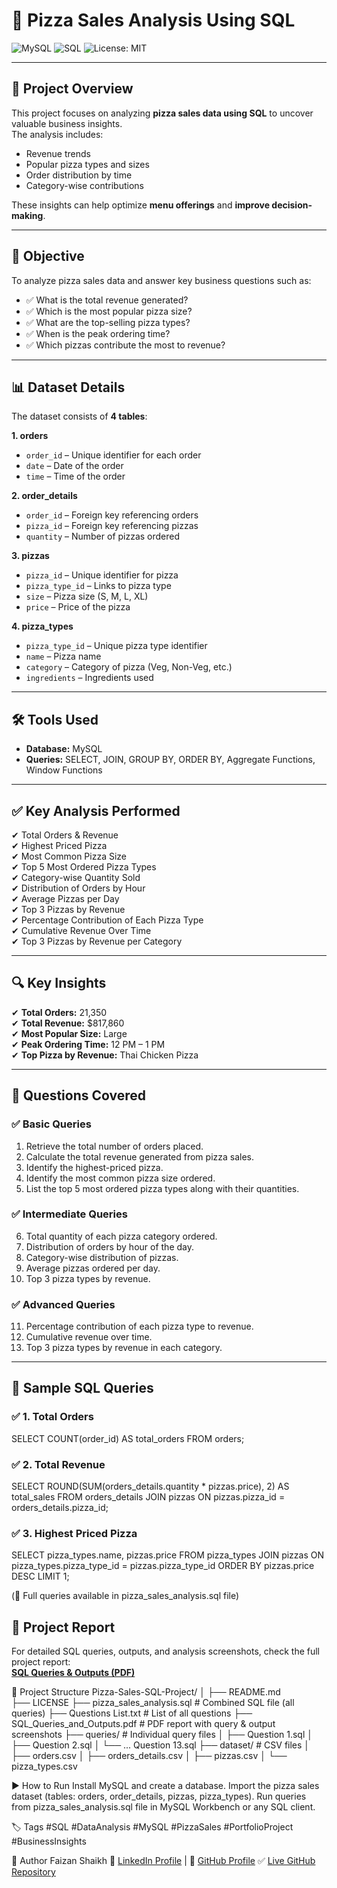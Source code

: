 # 🍕 Pizza Sales Analysis Using SQL

![MySQL](https://img.shields.io/badge/Database-MySQL-blue)
![SQL](https://img.shields.io/badge/Language-SQL-orange)
![License: MIT](https://img.shields.io/badge/License-MIT-green)

---

## 📌 Project Overview
This project focuses on analyzing **pizza sales data using SQL** to uncover valuable business insights.  
The analysis includes:
- Revenue trends  
- Popular pizza types and sizes  
- Order distribution by time  
- Category-wise contributions  

These insights can help optimize **menu offerings** and **improve decision-making**.

---

## 🎯 Objective
To analyze pizza sales data and answer key business questions such as:
- ✅ What is the total revenue generated?
- ✅ Which is the most popular pizza size?
- ✅ What are the top-selling pizza types?
- ✅ When is the peak ordering time?
- ✅ Which pizzas contribute the most to revenue?

---

## 📊 Dataset Details
The dataset consists of **4 tables**:

**1. orders**
- `order_id` – Unique identifier for each order
- `date` – Date of the order
- `time` – Time of the order

**2. order_details**
- `order_id` – Foreign key referencing orders
- `pizza_id` – Foreign key referencing pizzas
- `quantity` – Number of pizzas ordered

**3. pizzas**
- `pizza_id` – Unique identifier for pizza
- `pizza_type_id` – Links to pizza type
- `size` – Pizza size (S, M, L, XL)
- `price` – Price of the pizza

**4. pizza_types**
- `pizza_type_id` – Unique pizza type identifier
- `name` – Pizza name
- `category` – Category of pizza (Veg, Non-Veg, etc.)
- `ingredients` – Ingredients used

---

## 🛠 Tools Used
- **Database:** MySQL  
- **Queries:** SELECT, JOIN, GROUP BY, ORDER BY, Aggregate Functions, Window Functions    

---

## ✅ Key Analysis Performed
✔ Total Orders & Revenue  
✔ Highest Priced Pizza  
✔ Most Common Pizza Size  
✔ Top 5 Most Ordered Pizza Types  
✔ Category-wise Quantity Sold  
✔ Distribution of Orders by Hour  
✔ Average Pizzas per Day  
✔ Top 3 Pizzas by Revenue  
✔ Percentage Contribution of Each Pizza Type  
✔ Cumulative Revenue Over Time  
✔ Top 3 Pizzas by Revenue per Category  

---

## 🔍 Key Insights
✔ **Total Orders:** 21,350  
✔ **Total Revenue:** $817,860  
✔ **Most Popular Size:** Large  
✔ **Peak Ordering Time:** 12 PM – 1 PM  
✔ **Top Pizza by Revenue:** Thai Chicken Pizza  

---

## 📌 Questions Covered
### ✅ Basic Queries
1. Retrieve the total number of orders placed.  
2. Calculate the total revenue generated from pizza sales.  
3. Identify the highest-priced pizza.  
4. Identify the most common pizza size ordered.  
5. List the top 5 most ordered pizza types along with their quantities.  

### ✅ Intermediate Queries
6. Total quantity of each pizza category ordered.  
7. Distribution of orders by hour of the day.  
8. Category-wise distribution of pizzas.  
9. Average pizzas ordered per day.  
10. Top 3 pizza types by revenue.  

### ✅ Advanced Queries
11. Percentage contribution of each pizza type to revenue.  
12. Cumulative revenue over time.  
13. Top 3 pizza types by revenue in each category.  

---

## 🧾 Sample SQL Queries
### ✅ 1. Total Orders
SELECT COUNT(order_id) AS total_orders
FROM orders;

### ✅ 2. Total Revenue
SELECT ROUND(SUM(orders_details.quantity * pizzas.price), 2) AS total_sales
FROM orders_details
JOIN pizzas ON pizzas.pizza_id = orders_details.pizza_id;

### ✅ 3. Highest Priced Pizza
SELECT pizza_types.name, pizzas.price
FROM pizza_types
JOIN pizzas ON pizza_types.pizza_type_id = pizzas.pizza_type_id
ORDER BY pizzas.price DESC
LIMIT 1;

(📌 Full queries available in pizza_sales_analysis.sql file)

## 📄 Project Report
For detailed SQL queries, outputs, and analysis screenshots, check the full project report:  
[**SQL Queries & Outputs (PDF)**](SQL_Queries_and_Outputs.pdf)

📂 Project Structure
Pizza-Sales-SQL-Project/
│
├── README.md                
├── LICENSE
├── pizza_sales_analysis.sql   # Combined SQL file (all queries)
├── Questions List.txt         # List of all questions
├── SQL_Queries_and_Outputs.pdf # PDF report with query & output screenshots
├── queries/                   # Individual query files
│    ├── Question 1.sql
│    ├── Question 2.sql
│    └── ... Question 13.sql
├── dataset/                   # CSV files
│    ├── orders.csv
│    ├── orders_details.csv
│    ├── pizzas.csv
│    └── pizza_types.csv

▶ How to Run
Install MySQL and create a database.
Import the pizza sales dataset (tables: orders, order_details, pizzas, pizza_types).
Run queries from pizza_sales_analysis.sql file in MySQL Workbench or any SQL client.

🏷 Tags
#SQL #DataAnalysis #MySQL #PizzaSales #PortfolioProject #BusinessInsights

👤 Author
Faizan Shaikh
📌 [LinkedIn Profile](https://www.linkedin.com/in/faizan-shaikh-fs2004/) | 
📌 [GitHub Profile](https://github.com/Faizan5757)
✅ [Live GitHub Repository](https://github.com/Faizan5757/Pizza-Sales-SQL-Project)
